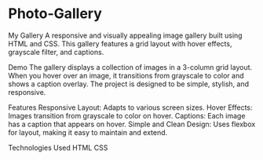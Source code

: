 # Photo-Gallery
My Gallery
A responsive and visually appealing image gallery built using HTML and CSS. This gallery features a grid layout with hover effects, grayscale filter, and captions.

Demo
The gallery displays a collection of images in a 3-column grid layout. When you hover over an image, it transitions from grayscale to color and shows a caption overlay. The project is designed to be simple, stylish, and responsive.

Features
Responsive Layout: Adapts to various screen sizes.
Hover Effects: Images transition from grayscale to color on hover.
Captions: Each image has a caption that appears on hover.
Simple and Clean Design: Uses flexbox for layout, making it easy to maintain and extend.

Technologies Used
HTML
CSS

